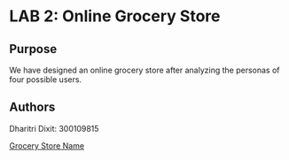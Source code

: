 # LAB 2: Online Grocery Store

## Purpose
We have designed an online grocery store after analyzing the personas of four possible users. 

## Authors
Dharitri Dixit: 300109815

[Grocery Store Name](https://dhari001.github.io/SEG3125_LAB3/index.html)
